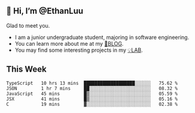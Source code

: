## 👋 Hi, I’m @EthanLuu

Glad to meet you.

- I am a junior undergraduate student, majoring in software engineering.
- You can learn more about me at my [📝BLOG](https://blog.ethanloo.top).
- You may find some interesting projects in my [💡LAB](https://lab.ethanloo.top).

## This Week
<!--START_SECTION:waka-->
```text
TypeScript   10 hrs 13 mins  ███████████████████░░░░░░   75.62 % 
JSON         1 hr 7 mins     ██░░░░░░░░░░░░░░░░░░░░░░░   08.32 % 
JavaScript   45 mins         █▒░░░░░░░░░░░░░░░░░░░░░░░   05.59 % 
JSX          41 mins         █▒░░░░░░░░░░░░░░░░░░░░░░░   05.16 % 
C            19 mins         ▓░░░░░░░░░░░░░░░░░░░░░░░░   02.38 % 
```
<!--END_SECTION:waka-->
